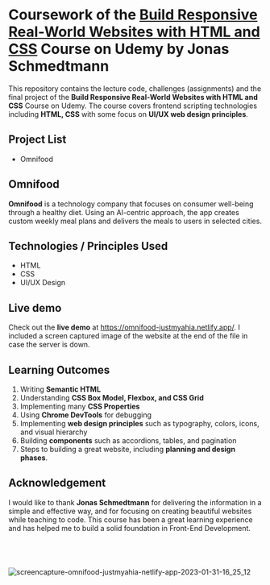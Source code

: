 # Coursework of the [Build Responsive Real-World Websites with HTML and CSS](https://www.udemy.com/course/design-and-develop-a-killer-website-with-html5-and-css3/) Course on Udemy by Jonas Schmedtmann

This repository contains the lecture code, challenges (assignments) and the final project of the **Build Responsive Real-World Websites with HTML and CSS** Course on Udemy. The course covers frontend scripting technologies including **HTML, CSS** with some focus on **UI/UX web design principles**. 

##  Project List
- Omnifood

## Omnifood
**Omnifood** is a technology company that focuses on consumer well-being through a healthy diet. Using an AI-centric approach, the app creates custom weekly meal plans and delivers the meals to users in selected cities.

## Technologies / Principles Used
- HTML
- CSS
- UI/UX Design

## Live demo
Check out the **live demo** at https://omnifood-justmyahia.netlify.app/. I included a screen captured image of the website at the end of the file in case the server is down.

## Learning Outcomes
1. Writing **Semantic HTML**
2. Understanding **CSS Box Model, Flexbox, and CSS Grid**
3. Implementing many **CSS Properties**
4. Using **Chrome DevTools** for debugging
5. Implementing **web design principles** such as typography, colors, icons, and visual hierarchy
6. Building **components** such as accordions, tables, and pagination
7. Steps to building a great website, including **planning and design phases**.

## Acknowledgement
I would like to thank **Jonas Schmedtmann** for delivering the information in a simple and effective way, and for focusing on creating beautiful websites while teaching to code. This course has been a great learning experience and has helped me to build a solid foundation in Front-End Development.

#

&nbsp;

![screencapture-omnifood-justmyahia-netlify-app-2023-01-31-16_25_12](https://user-images.githubusercontent.com/112589857/215788316-250abda4-3457-455b-80c6-3405a42c2d6e.png)
